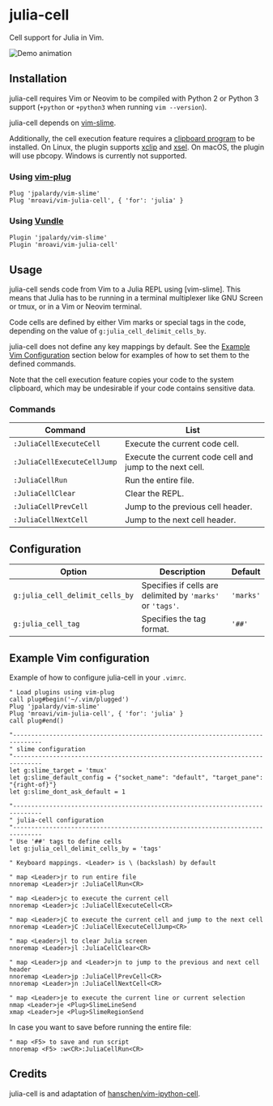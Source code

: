 julia-cell
============

Cell support for Julia in Vim.

![Demo animation](../assets/vim-julia-cell-demo.gif?raw=true)


Installation
------------

julia-cell requires Vim or Neovim to be compiled with Python 2 or Python 3
support (`+python` or `+python3` when running `vim --version`).

julia-cell depends on [vim-slime](https://github.com/jpalardy/vim-slime).

Additionally, the cell execution feature requires a
[clipboard program](#supported-clipboard-programs) to be installed.
On Linux, the plugin supports [xclip](https://github.com/astrand/xclip) and [xsel](https://github.com/kfish/xsel).
On macOS, the plugin will use pbcopy.
Windows is currently not supported.

### Using [vim-plug](https://github.com/junegunn/vim-plug)

~~~vim
Plug 'jpalardy/vim-slime'
Plug 'mroavi/vim-julia-cell', { 'for': 'julia' }
~~~


### Using [Vundle](https://github.com/VundleVim/Vundle.vim)

~~~vim
Plugin 'jpalardy/vim-slime'
Plugin 'mroavi/vim-julia-cell'
~~~


Usage
-----

julia-cell sends code from Vim to a Julia REPL using [vim-slime]. This means that Julia has to be running in a terminal multiplexer like GNU Screen or tmux, or in a Vim or Neovim terminal.

Code cells are defined by either Vim marks or special tags in the code, depending on the value of `g:julia_cell_delimit_cells_by`. 

julia-cell does not define any key mappings by default. See the [Example Vim Configuration](#example-vim-configuration) section below for examples of how to set them to the defined commands.

Note that the cell execution feature copies your code to the system clipboard, which may be undesirable if your code contains sensitive data.


### Commands

| Command | List |
| --- | --- |
| `:JuliaCellExecuteCell` | Execute the current code cell. |
| `:JuliaCellExecuteCellJump` | Execute the current code cell and jump to the next cell. |
| `:JuliaCellRun` | Run the entire file. |
| `:JuliaCellClear` | Clear the REPL. |
| `:JuliaCellPrevCell` | Jump to the previous cell header. |
| `:JuliaCellNextCell` | Jump to the next cell header. |


Configuration
-------------

| Option| Description | Default |
| --- | ---| --- |
| `g:julia_cell_delimit_cells_by`| Specifies if cells are delimited by `'marks'` or `'tags'`. | `'marks'` |
| `g:julia_cell_tag`  | Specifies the tag format. | `'##'` |


Example Vim configuration
-------------------------

Example of how to configure julia-cell in your `.vimrc`.

~~~vim
" Load plugins using vim-plug
call plug#begin('~/.vim/plugged')
Plug 'jpalardy/vim-slime'
Plug 'mroavi/vim-julia-cell', { 'for': 'julia' }
call plug#end()

"------------------------------------------------------------------------------
" slime configuration 
"------------------------------------------------------------------------------
let g:slime_target = 'tmux'
let g:slime_default_config = {"socket_name": "default", "target_pane": "{right-of}"}
let g:slime_dont_ask_default = 1

"------------------------------------------------------------------------------
" julia-cell configuration
"------------------------------------------------------------------------------
" Use '##' tags to define cells
let g:julia_cell_delimit_cells_by = 'tags'

" Keyboard mappings. <Leader> is \ (backslash) by default

" map <Leader>jr to run entire file
nnoremap <Leader>jr :JuliaCellRun<CR>

" map <Leader>jc to execute the current cell
nnoremap <Leader>jc :JuliaCellExecuteCell<CR>

" map <Leader>jC to execute the current cell and jump to the next cell
nnoremap <Leader>jC :JuliaCellExecuteCellJump<CR>

" map <Leader>jl to clear Julia screen
nnoremap <Leader>jl :JuliaCellClear<CR>

" map <Leader>jp and <Leader>jn to jump to the previous and next cell header
nnoremap <Leader>jp :JuliaCellPrevCell<CR>
nnoremap <Leader>jn :JuliaCellNextCell<CR>

" map <Leader>je to execute the current line or current selection
nmap <Leader>je <Plug>SlimeLineSend
xmap <Leader>je <Plug>SlimeRegionSend

~~~

In case you want to save before running the entire file:

~~~vim
" map <F5> to save and run script
nnoremap <F5> :w<CR>:JuliaCellRun<CR>

~~~


Credits
------

julia-cell is and adaptation of [hanschen/vim-ipython-cell](https://github.com/hanschen/vim-ipython-cell).

